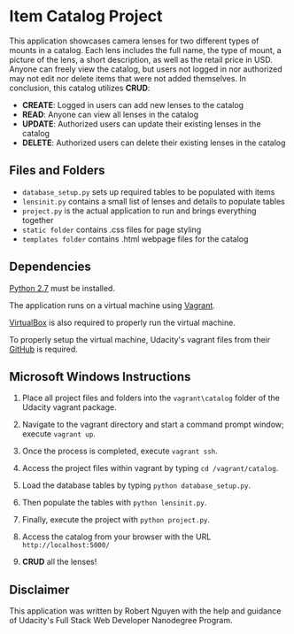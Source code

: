 # Item Catalog Project
This application showcases camera lenses for two different types of mounts in a
catalog. Each lens includes the full name, the type of mount, a picture of the
lens, a short description, as well as the retail price in USD. Anyone can freely
view the catalog, but users not logged in nor authorized may not edit nor delete
items that were not added themselves. In conclusion, this catalog utilizes
**CRUD**:

- **CREATE**: Logged in users can add new lenses to the catalog
- **READ**: Anyone can view all lenses in the catalog
- **UPDATE**: Authorized users can update their existing lenses in the catalog
- **DELETE**: Authorized users can delete their existing lenses in the catalog

## Files and Folders
* `database_setup.py` sets up required tables to be populated with items
* `lensinit.py` contains a small list of lenses and details to populate tables
* `project.py` is the actual application to run and brings everything together
* `static folder` contains .css files for page styling
* `templates folder` contains .html webpage files for the catalog

## Dependencies
[Python 2.7](https://www.python.org/downloads/) must be installed.

The application runs on a virtual machine using [Vagrant](https://www.vagrantup.com/).

[VirtualBox](https://www.virtualbox.org/) is also required to properly run the
virtual machine.

To properly setup the virtual machine, Udacity's vagrant files from their [GitHub](https://github.com/udacity/fullstack-nanodegree-vm)
is required.

## Microsoft Windows Instructions
1. Place all project files and folders into the `vagrant\catalog` folder of the
Udacity vagrant package.  

2. Navigate to the vagrant directory and start a command prompt window; execute
`vagrant up`.

3. Once the process is completed, execute `vagrant ssh`.

4. Access the project files within vagrant by typing `cd /vagrant/catalog`.

5. Load the database tables by typing `python database_setup.py`.

6. Then populate the tables with `python lensinit.py`.

7. Finally, execute the project with `python project.py`.

8. Access the catalog from your browser with the URL `http://localhost:5000/`

9. **CRUD** all the lenses!

## Disclaimer
This application was written by Robert Nguyen with the help and guidance
of Udacity's Full Stack Web Developer Nanodegree Program.
